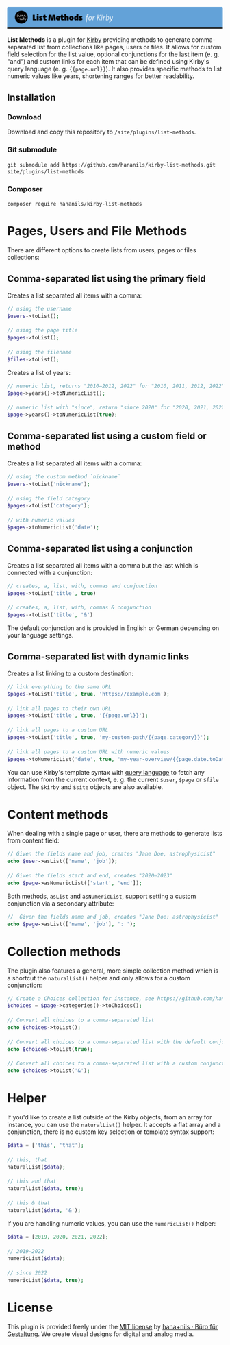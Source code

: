 ![Kirby List Methods](.github/title.png)

**List Methods** is a plugin for [Kirby](https://getkirby.com) providing methods to generate comma-separated list from collections like pages, users or files. It allows for custom field selection for the list value, optional conjunctions for the last item (e. g. "and") and custom links for each item that can be defined using Kirby's query language (e. g. `{{page.url}}`). It also provides specific methods to list numeric values like years, shortening ranges for better readability.

## Installation

### Download

Download and copy this repository to `/site/plugins/list-methods`.

### Git submodule

```
git submodule add https://github.com/hananils/kirby-list-methods.git site/plugins/list-methods
```

### Composer

```
composer require hananils/kirby-list-methods
```

# Pages, Users and File Methods

There are different options to create lists from users, pages or files collections:

## Comma-separated list using the primary field

Creates a list separated all items with a comma:

```php
// using the username
$users->toList();

// using the page title
$pages->toList();

// using the filename
$files->toList();
```

Creates a list of years:

```php
// numeric list, returns "2010–2012, 2022" for "2010, 2011, 2012, 2022"
$page->years()->toNumericList();

// numeric list with "since", return "since 2020" for "2020, 2021, 2022"
$page->years()->toNumericList(true);
```

## Comma-separated list using a custom field or method

Creates a list separated all items with a comma:

```php
// using the custom method `nickname`
$users->toList('nickname');

// using the field category
$pages->toList('category');

// with numeric values
$pages->toNumericList('date');
```

## Comma-separated list using a conjunction

Creates a list separated all items with a comma but the last which is connected with a cunjunction:

```php
// creates, a, list, with, commas and conjunction
$pages->toList('title', true)

// creates, a, list, with, commas & conjunction
$pages->toList('title', '&')
```

The default conjunction `and` is provided in English or German depending on your language settings.

## Comma-separated list with dynamic links

Creates a list linking to a custom destination:

```php
// link everything to the same URL
$pages->toList('title', true, 'https://example.com');

// link all pages to their own URL
$pages->toList('title', true, '{{page.url}}');

// link all pages to a custom URL
$pages->toList('title', true, 'my-custom-path/{{page.category}}');

// link all pages to a custom URL with numeric values
$pages->toNumericList('date', true, 'my-year-overview/{{page.date.toDate('Y')}}');

```

You can use Kirby's template syntax with [query language](https://getkirby.com/docs/guide/blueprints/query-language) to fetch any information from the current context, e. g. the current `$user`, `$page` or `$file` object. The `$kirby` and `$site` objects are also available.

# Content methods

When dealing with a single page or user, there are methods to generate lists from content field:

```php
// Given the fields name and job, creates "Jane Doe, astrophysicist"
echo $user->asList(['name', 'job']);

// Given the fields start and end, creates "2020–2023"
echo $page->asNumericList(['start', 'end']);
```

Both methods, `asList` and `asNumericList`, support setting a custom conjunction via a secondary attribute:

```php
//  Given the fields name and job, creates "Jane Doe: astrophysicist"
echo $page->asList(['name', 'job'], ': ');
```

# Collection methods

The plugin also features a general, more simple collection method which is a shortcut the `naturalList()` helper and only allows for a custom conjunction:

```php
// Create a Choices collection for instance, see https://github.com/hananils/kirby-choices
$choices = $page->categories()->toChoices();

// Convert all choices to a comma-separated list
echo $choices->toList();

// Convert all choices to a comma-separated list with the default conjunction
echo $choices->toList(true);

// Convert all choices to a comma-separated list with a custom conjunction
echo $choices->toList('&');
```

# Helper

If you'd like to create a list outside of the Kirby objects, from an array for instance, you can use the `naturalList()` helper. It accepts a flat array and a conjunction, there is no custom key selection or template syntax support:

```php
$data = ['this', 'that'];

// this, that
naturalList($data);

// this and that
naturalList($data, true);

// this & that
naturalList($data, '&');
```

If you are handling numeric values, you can use the `numericList()` helper:

```php
$data = [2019, 2020, 2021, 2022];

// 2019-2022
numericList($data);

// since 2022
numericList($data, true);
```

# License

This plugin is provided freely under the [MIT license](LICENSE.md) by [hana+nils · Büro für Gestaltung](https://hananils.de). We create visual designs for digital and analog media.
